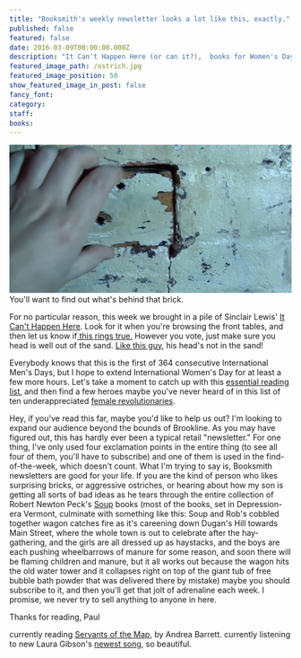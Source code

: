 ```yaml
---
title: "Booksmith's weekly newsletter looks a lot like this, exactly."
published: false
featured: false
date: 2016-03-09T00:00:00.000Z
description: "It Can't Happen Here (or can it?),  books for Women's Day, and one weird brick."
featured_image_path: /ostrich.jpg
featured_image_position: 50
show_featured_image_in_post: false
fancy_font:
category:
staff:
books:
---
```



[![](/uploads/versions/brickinwall_1---x----1200-627x---.jpg)](https://www.youtube.com/watch?v=R1H9bli79to)You'll want to find out what's behind that brick.&nbsp;

For no particular reason, this week we brought in a pile of Sinclair Lewis'&nbsp;[It Can't Happen Here](http://www.brooklinebooksmith-shop.com/book/9780451465641). Look for it when you're browsing the front tables, and then let us know if[&nbsp;this rings true.](http://www.salon.com/2015/09/29/it_really_can_happen_here_the_novel_that_foreshadowed_donald_trumps_authoritarian_appeal/)&nbsp;However you vote, just make sure you head is well out of the sand.&nbsp;[Like this guy](https://www.youtube.com/watch?v=kotWv4MCxNI), his head's not in the sand!

Everybody knows that this is the first of 364 consecutive International Men's Days, but I hope to extend International Women's Day for at least a few more hours. Let's take a moment to catch up with this&nbsp;[essential reading list](http://lithub.com/33-life-changing-books-in-honor-of-international-womens-day/), and then find a few heroes maybe you've never heard of in this list of ten underappreciated&nbsp;[female revolutionaries](http://www.filmsforaction.org/articles/10-female-revolutionaries-that-you-probably-didnt-learn-about-in-history-class/).

Hey, if you've read this far, maybe you'd like to help us out? I'm looking to expand our audience beyond the bounds of Brookline. As you may have figured out, this has hardly ever been a typical retail "newsletter." For one thing, I've only used four exclamation points in the entire thing (to see all four of them, you'll have to subscribe) and one of them is used in the find-of-the-week, which doesn't count. What I'm trying to say is, Booksmith newsletters are good for your life. If you are the kind of person who likes surprising bricks, or aggressive ostriches, or hearing about how my son is getting all sorts of bad ideas as he tears through the entire collection of Robert Newton Peck's&nbsp;[Soup](http://www.brooklinebooksmith-shop.com/search/site/robert%20newton%20peck%20soup)&nbsp;books (most of the books, set in Depression-era Vermont, culminate with something like this: Soup and Rob's cobbled together wagon catches fire as it's careening down Dugan's Hill towards Main Street, where the whole town is out to celebrate after the hay-gathering, and the girls are all dressed up as haystacks, and the boys are each pushing wheelbarrows of manure for some reason, and soon there will be flaming children and manure, but it all works out because the wagon hits the old water tower and it collapses right on top of the giant tub of free bubble bath powder that was delivered there by mistake) maybe you should subscribe to it, and then you'll get that jolt of adrenaline each week.
I promise, we never try to sell anything to anyone in here.

Thanks for reading,
Paul

currently reading&nbsp;[Servants of the Map](http://www.nytimes.com/2002/02/03/books/biology-is-destiny-and-so-is-chemistry.html?pagewanted=all), by Andrea Barrett.
currently listening to new Laura Gibson's [newest song](http://www.npr.org/event/music/469621135/laura-gibsons-heartbreaking-train-ride?autoplay=true), so beautiful.&nbsp;
